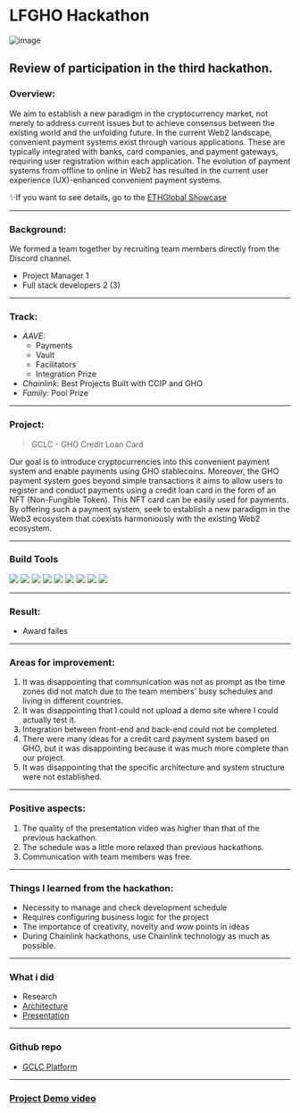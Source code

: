 # LFGHO Hackathon
![image](https://storage.googleapis.com/ethglobal-api-production/event%2Fpbwky%2Fimages%2F1704482572155_avara-ghost.png)

## Review of participation in the third hackathon.

### Overview:
We aim to establish a new paradigm in the cryptocurrency market, not merely to address current issues but to achieve consensus between the existing world and the unfolding future. In the current Web2 landscape, convenient payment systems exist through various applications. These are typically integrated with banks, card companies, and payment gateways, requiring user registration within each application. The evolution of payment systems from offline to online in Web2 has resulted in the current user experience (UX)-enhanced convenient payment systems.

✨If you want to see details, go to the [ETHGlobal Showcase](https://ethglobal.com/showcase/gclc-9vtzp)

---
### Background:
We formed a team together by recruiting team members directly from the Discord channel.
- Project Manager 1
- Full stack developers 2 (3)

---
### Track:
- *AAVE:*
  - Payments
  - Vault
  - Facilitators
  - Integration Prize
- *Chainlink:* Best Projects Built with CCIP and GHO
- *Family:* Pool Prize

---
### Project:
> GCLC - GHO Credit Loan Card

Our goal is to introduce cryptocurrencies into this convenient payment system and enable payments using GHO stablecoins. Moreover, the GHO payment system goes beyond simple transactions it aims to allow users to register and conduct payments using a credit loan card in the form of an NFT (Non-Fungible Token). This NFT card can be easily used for payments. By offering such a payment system, seek to establish a new paradigm in the Web3 ecosystem that coexists harmoniously with the existing Web2 ecosystem.

---
### Build Tools
<img src="https://img.shields.io/badge/Typescript-3178C6?style=flat&logo=typescript&logoColor=white"/> <img src="https://img.shields.io/badge/Go-00ADD8?style=flat&logo=go&logoColor=white"/> <img src="https://img.shields.io/badge/JavaScript-F7DF1E?style=flat&logo=javascript&logoColor=white"/> <img src="https://img.shields.io/badge/Next.js-ffffff?style=flat&logo=nextdotjs&logoColor=black"/> <img src="https://img.shields.io/badge/React-61DAFB?style=flat&logo=react&logoColor=white"/> <img src="https://img.shields.io/badge/Solidity-363636?style=flat&logo=solidity&logoColor=white"/> <img src="https://img.shields.io/badge/Web3.js-F16822?style=flat&logo=web3dotjs&logoColor=white"/> <img src="https://img.shields.io/badge/Chainlink-375BD2?style=flat&logo=chainlink&logoColor=white"/> <img src="https://img.shields.io/badge/Polygon-7B3FE4?style=flat&logo=polygon&logoColor=white"/>

---
### Result:
- Award failes

---
### Areas for improvement:
1) It was disappointing that communication was not as prompt as the time zones did not match due to the team members' busy schedules and living in different countries.
2) It was disappointing that I could not upload a demo site where I could actually test it.
3) Integration between front-end and back-end could not be completed.
4) There were many ideas for a credit card payment system based on GHO, but it was disappointing because it was much more complete than our project.
5) It was disappointing that the specific architecture and system structure were not established.

---
### Positive aspects:
1) The quality of the presentation video was higher than that of the previous hackathon.
2) The schedule was a little more relaxed than previous hackathons.
3) Communication with team members was free.

---
### Things I learned from the hackathon:
- Necessity to manage and check development schedule
- Requires configuring business logic for the project
- The importance of creativity, novelty and wow points in ideas
- During Chainlink hackathons, use Chainlink technology as much as possible.

---
### What i did
- Research
- [Architecture](https://www.figma.com/file/IXlLupEs7feIdchqNzIBVF/Presentation?type=design&node-id=18%3A2&mode=design&t=2m0iXdd1GjsOZjbc-1)
- [Presentation](https://youtu.be/pF-R-LahacM?si=ZbkgTPuKbPLRTkJq)

---
### Github repo
- [GCLC Platform](https://github.com/PrintRH/LFGHO-GHO-CLC)

---
### [Project Demo video](https://ethglobal.com/showcase/gclc-9vtzp)
